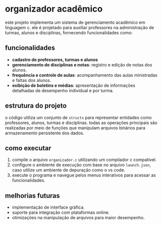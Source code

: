 # organizador acadêmico

este projeto implementa um sistema de gerenciamento acadêmico em linguagem c. ele é projetado para auxiliar professores na administração de turmas, alunos e disciplinas, fornecendo funcionalidades como:

## funcionalidades
- **cadastro de professores, turmas e alunos**  
- **gerenciamento de disciplinas e notas**: registro e edição de notas dos alunos.  
- **frequência e controle de aulas**: acompanhamento das aulas ministradas e faltas dos alunos.  
- **exibição de boletins e médias**: apresentação de informações detalhadas de desempenho individual e por turma.  

## estrutura do projeto  
o código utiliza um conjunto de `structs` para representar entidades como professores, alunos, turmas e disciplinas. todas as operações principais são realizadas por meio de funções que manipulam arquivos binários para armazenamento persistente dos dados.  

## como executar  
1. compile o arquivo `organizador.c` utilizando um compilador c compatível.  
2. configure o ambiente de execução com base no arquivo `launch.json`, caso utilize um ambiente de depuração como o vs code.  
3. execute o programa e navegue pelos menus interativos para acessar as funcionalidades.  

## melhorias futuras  
- implementação de interface gráfica.  
- suporte para integração com plataformas online.  
- otimizações na manipulação de arquivos para maior desempenho.  
